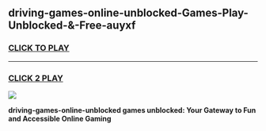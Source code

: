 
## driving-games-online-unblocked-Games-Play-Unblocked-&-Free-auyxf
<h3>
<a href="https://premium76.site?title=driving-games-online-unblocked&ref=24A">CLICK TO PLAY</a></h3>
<hr>

<h3>
<a href="https://premium76.site?title=driving-games-online-unblocked&ref=24A">CLICK 2 PLAY</a>
  
</h3>

<a href="https://premium76.site?title=driving-games-online-unblocked&ref=24A"><img src="https://clearcache.store/games.png"></a>


**driving-games-online-unblocked games unblocked: Your Gateway to Fun and Accessible Online Gaming**
